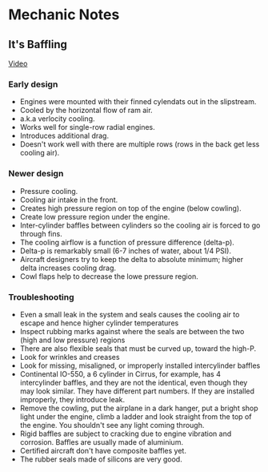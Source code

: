 # Mechanic Notes

## It's Baffling

[Video](https://youtu.be/NDwKDYleHXI)

### Early design

* Engines were mounted with their finned cylendats out in the slipstream.
* Cooled by the horizontal flow of ram air.
* a.k.a verlocity cooling.
* Works well for single-row radial engines.
* Introduces additional drag.
* Doesn't work well with there are multiple rows (rows in the back get less cooling air).

### Newer design

* Pressure cooling.
* Cooling air intake in the front.
* Creates high pressure region on top of the engine (below cowling).
* Create low pressure region under the engine.
* Inter-cylinder baffles between cylinders so the cooling air is forced to go through fins.
* The cooling airflow is a function of pressure difference (delta-p).
* Delta-p is remarkably small (6-7 inches of water, about 1/4 PSI).
* Aircraft designers try to keep the delta to absolute minimum; higher delta increases cooling drag.
* Cowl flaps help to decrease the lowe pressure region.

### Troubleshooting

* Even a small leak in the system and seals causes the cooling air to escape and hence higher cylinder temperatures
* Inspect rubbing marks against where the seals are between the two (high and low pressure) regions
* There are also flexible seals that must be curved up, toward the high-P.
* Look for wrinkles and creases
* Look for missing, misaligned, or improperly installed intercylinder baffles
* Continental IO-550, a 6 cylinder in Cirrus, for example, has 4 intercylinder baffles, and they are not the identical, even though they may look similar. They have different part numbers. If they are installed improperly, they introduce leak.
* Remove the cowling, put the airplane in a dark hanger, put a bright shop light under the engine, climb a ladder and look straight from the top of the engine. You shouldn't see any light coming through.
* Rigid baffles are subject to cracking due to engine vibration and corrosion. Baffles are usually made of aluminium.
* Certified aircraft don't have composite baffles yet.
* The rubber seals made of silicons are very good.
